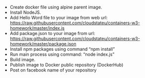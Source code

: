 - Create docker file using alpine parent image.
- Install NodeJS.
- Add Hello Word file to your image from web url:
  https://raw.githubusercontent.com/cloudstateu/containers-w3-homework/master/index.js
- Add package.json to your image from url:
  https://raw.githubusercontent.com/cloudstateu/containers-w3-homework/master/package.json
- Install npm packages using command “npm install”
- Run main process using command: “node index.js”
- Build image.
- Publish image to Docker public repository (DockerHub)
- Post on facebook name of your repository
